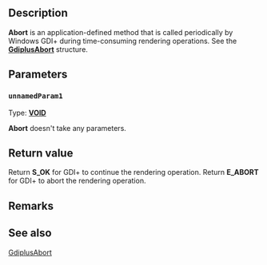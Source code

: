 ## Description

**Abort** is an application-defined method that is called periodically by Windows GDI+ during time-consuming rendering operations. See the [**GdiplusAbort**](https://learn.microsoft.com/windows/win32/api/gdiplustypes/ns-gdiplustypes-gdiplusabort) structure.

## Parameters

### `unnamedParam1`

Type: **[VOID](https://learn.microsoft.com/windows/win32/winprog/windows-data-types)**

**Abort** doesn't take any parameters.

## Return value

Return **S_OK** for GDI+ to continue the rendering operation. Return **E_ABORT** for GDI+ to abort the rendering operation.

## Remarks

## See also

[GdiplusAbort](https://learn.microsoft.com/windows/win32/api/gdiplustypes/ns-gdiplustypes-gdiplusabort)